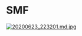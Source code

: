 # SMF
[![20200623_223201.md.jpg](https://imagehost.imageupload.net/2020/06/23/20200623_223201.md.jpg)](https://www.imageupload.net/image/9gyBr)

